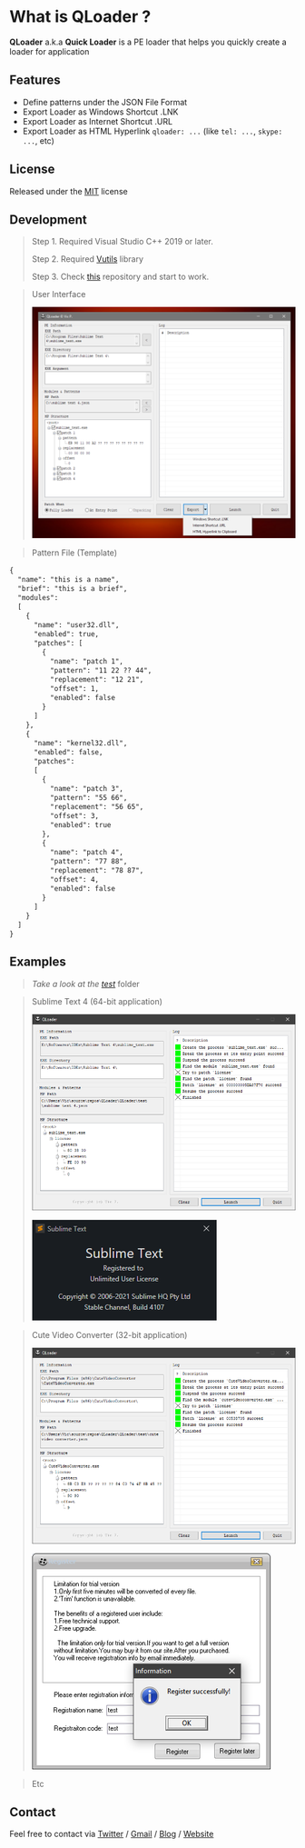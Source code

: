 
# What is QLoader ?

**QLoader** a.k.a **Quick Loader** is a PE loader that helps you quickly create a loader for application

## Features
* Define patterns under the JSON File Format
* Export Loader as Windows Shortcut .LNK
* Export Loader as Internet Shortcut .URL
* Export Loader as HTML Hyperlink `qloader: ...` (like `tel: ...`, `skype: ...`, etc)

## License

Released under the [MIT](LICENSE.md) license

## Development

> Step 1. Required Visual Studio C++ 2019 or later.
> 
> Step 2. Required [Vutils](https://github.com/vic4key/Vutils.git) library
> 
> Step 3. Check [this](https://github.com/vic4key/QLoader.git) repository and start to work.

>User Interface
>
>![](QLoader/screenshots/ui.png?)

>Pattern File (Template)

```
{
  "name": "this is a name",
  "brief": "this is a brief",
  "modules":
  [
    {
      "name": "user32.dll",
      "enabled": true,
      "patches": [
        {
          "name": "patch 1",
          "pattern": "11 22 ?? 44",
          "replacement": "12 21",
          "offset": 1,
          "enabled": false
        }
      ]
    },
    {
      "name": "kernel32.dll",
      "enabled": false,
      "patches":
      [
        {
          "name": "patch 3",
          "pattern": "55 66",
          "replacement": "56 65",
          "offset": 3,
          "enabled": true
        },
        {
          "name": "patch 4",
          "pattern": "77 88",
          "replacement": "78 87",
          "offset": 4,
          "enabled": false
        }
      ]
    }
  ]
}
```

## Examples

> *Take a look at the [test](QLoader/test)* folder

>Sublime Text 4 (64-bit application)
>
>![](QLoader/screenshots/ui-sublime_text_4.png?)
>
>![](QLoader/screenshots/sublime_text_4.png?)

>Cute Video Converter (32-bit application)
>
>![](QLoader/screenshots/ui-cute_video_converter.png?)
>
>![](QLoader/screenshots/cute_video_converter.png?)

>Etc

## Contact
Feel free to contact via [Twitter](https://twitter.com/vic4key) / [Gmail](mailto:vic4key@gmail.com) / [Blog](https://blog.vic.onl/) / [Website](https://vic.onl/)